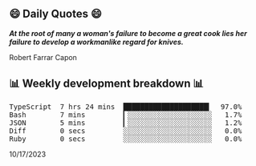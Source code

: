 ## 😄 Daily Quotes 😄

_**At the root of many a woman's failure to become a great cook lies her failure to develop a workmanlike regard for knives.**_

Robert Farrar Capon



## 📊 Weekly development breakdown 📊

<pre>TypeScript  7 hrs 24 mins  ████████████████████▎  97.0%
Bash        7 mins         ▎░░░░░░░░░░░░░░░░░░░░   1.7%
JSON        5 mins         ▎░░░░░░░░░░░░░░░░░░░░   1.2%
Diff        0 secs         ░░░░░░░░░░░░░░░░░░░░░   0.0%
Ruby        0 secs         ░░░░░░░░░░░░░░░░░░░░░   0.0%</pre>

10/17/2023